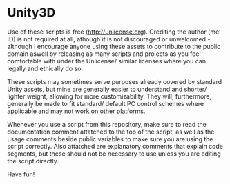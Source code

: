 # Unity3D
Use of these scripts is free (<http://unlicense.org>). Crediting the author (me! :D) is not required at all, athough it is
not discouraged or unwelcomed - although I encourage anyone using these assets to contribute to the public domain aswell by
releasing as many scripts and projects as you feel comfortable with under the Unlicense/ similar licenses where you can legally 
and ethically do so.

  These scripts may sometimes serve purposes already covered by standard Unity assets, but mine are generally easier to understand
and shorter/ lighter weight, allowing for more customizability. They will, furthermore, generally be made to fit standard/ default
PC control schemes where applicable and may not work on other platforms.

  Whenever you use a script from this repository, make sure to read the documentation comment attatched to the top of the script,
as well as the usage comments beside public variables to make sure you are using the script correctly. Also attatched are 
explanatory comments that explain code segments, but these should not be necessary to use unless you are editing the script directly.

  Have fun!
